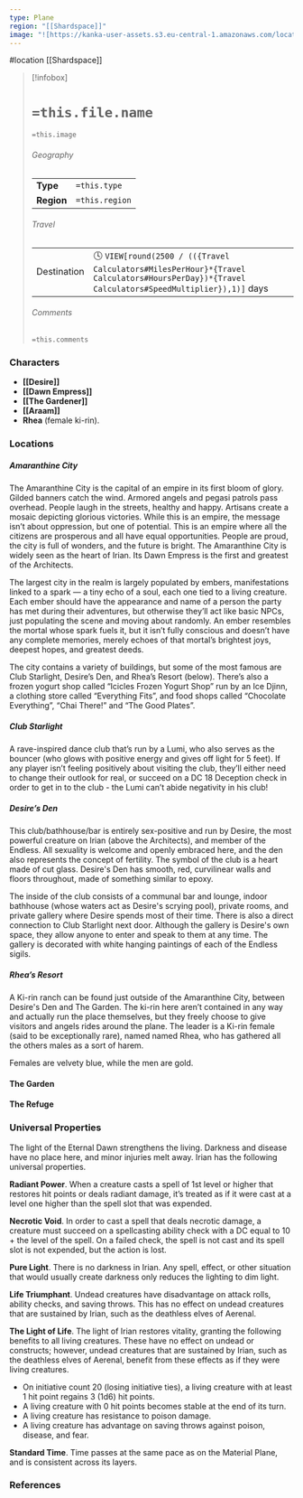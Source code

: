 ```yaml
---
type: Plane
region: "[[Shardspace]]"
image: "![https://kanka-user-assets.s3.eu-central-1.amazonaws.com/locations/ttTL57RiRcNUHwh3idRiPXC7Kx6i4tEbcufrpRSd.png|250](https://kanka-user-assets.s3.eu-central-1.amazonaws.com/locations/ttTL57RiRcNUHwh3idRiPXC7Kx6i4tEbcufrpRSd.png)"
---
```

 #location [[Shardspace]]

> [!infobox]
> # `=this.file.name`
> `=this.image`
> ###### Geography
> |  |  |
> | ---- | ---- |
> | **Type** | `=this.type` |
> | **Region** | `=this.region` |
> ###### Travel
> |  |  |
> | ---- | ---- |
> | Destination | 🕓 `VIEW[round(2500 / (({Travel Calculators#MilesPerHour}*{Travel Calculators#HoursPerDay})*{Travel Calculators#SpeedMultiplier}),1)]` days |
> ###### Comments
> `=this.comments`

### Characters

* **[[Desire]]**
* **[[Dawn Empress]]**
* **[[The Gardener]]**
* **[[Araam]]**
* **Rhea** (female ki-rin).

### Locations

##### Amaranthine City

The Amaranthine City is the capital of an empire in its first bloom of glory. Gilded banners catch the wind. Armored angels and pegasi patrols pass overhead. People laugh in the streets, healthy and happy. Artisans create a mosaic depicting glorious victories. While this is an empire, the message isn’t about oppression, but one of potential. This is an empire where all the citizens are prosperous and all have equal opportunities. People are proud, the city is full of wonders, and the future is bright. The Amaranthine City is widely seen as the heart of Irian. Its Dawn Empress is the first and greatest of the Architects.

The largest city in the realm is largely populated by embers, manifestations linked to a spark — a tiny echo of a soul, each one tied to a living creature. Each ember should have the appearance and name of a person the party has met during their adventures, but otherwise they’ll act like basic NPCs, just populating the scene and moving about randomly.  An ember resembles the mortal whose spark fuels it, but it isn’t fully conscious and doesn’t have any complete memories, merely echoes of that mortal’s brightest joys, deepest hopes, and greatest deeds.

The city contains a variety of buildings, but some of the most famous are Club Starlight, Desire’s Den, and Rhea’s Resort (below). There’s also a frozen yogurt shop called “Icicles Frozen Yogurt Shop” run by an Ice Djinn, a clothing store called “Everything Fits”, and food shops called “Chocolate Everything”, “Chai There!” and “The Good Plates”.

##### Club Starlight

A rave-inspired dance club that’s run by a Lumi, who also serves as the bouncer (who glows with positive energy and gives off light for 5 feet). If any player isn’t feeling positively about visiting the club, they’ll either need to change their outlook for real, or succeed on a DC 18 Deception check in order to get in to the club - the Lumi can’t abide negativity in his club!

##### Desire’s Den

This club/bathhouse/bar is entirely sex-positive and run by Desire, the most powerful creature on Irian (above the Architects), and member of the Endless. All sexuality is welcome and openly embraced here, and the den also represents the concept of fertility. The symbol of the club is a heart made of cut glass. Desire's Den has smooth, red, curvilinear walls and floors throughout, made of something similar to epoxy.

The inside of the club consists of a communal bar and lounge, indoor bathhouse (whose waters act as Desire's scrying pool), private rooms, and private gallery where Desire spends most of their time. There is also a direct connection to Club Starlight next door. Although the gallery is Desire's own space, they allow anyone to enter and speak to them at any time. The gallery is decorated with white hanging paintings of each of the Endless sigils.

##### Rhea’s Resort

A Ki-rin ranch can be found just outside of the Amaranthine City, between Desire's Den and The Garden. The ki-rin here aren’t contained in any way and actually run the place themselves, but they freely choose to give visitors and angels rides around the plane. The leader is a Ki-rin female (said to be exceptionally rare), named named Rhea, who has gathered all the others males as a sort of harem.

Females are velvety blue, while the men are gold.

#### The Garden

#### The Refuge

### Universal Properties

The light of the Eternal Dawn strengthens the living. Darkness and disease have no place here, and minor injuries melt away. Irian has the following universal properties.

**Radiant Power**. When a creature casts a spell of 1st level or higher that restores hit points or deals radiant damage, it’s treated as if it were cast at a level one higher than the spell slot that was expended.

**Necrotic Void**. In order to cast a spell that deals necrotic damage, a creature must succeed on a spellcasting ability check with a DC equal to 10 + the level of the spell. On a failed check, the spell is not cast and its spell slot is not expended, but the action is lost.

**Pure Light**. There is no darkness in Irian. Any spell, effect, or other situation that would usually create darkness only reduces the lighting to dim light.

**Life Triumphant**. Undead creatures have disadvantage on attack rolls, ability checks, and saving throws. This has no effect on undead creatures that are sustained by Irian, such as the deathless elves of Aerenal.

**The Light of Life**. The light of Irian restores vitality, granting the following benefits to all living creatures. These have no effect on undead or constructs; however, undead creatures that are sustained by Irian, such as the deathless elves of Aerenal, benefit from these effects as if they were living creatures.

- On initiative count 20 (losing initiative ties), a living creature with at least 1 hit point regains 3 (1d6) hit points.
- A living creature with 0 hit points becomes stable at the end of its turn.
- A living creature has resistance to poison damage.
- A living creature has advantage on saving throws against poison, disease, and fear.

**Standard Time**. Time passes at the same pace as on the Material Plane, and is consistent across its layers.

### References
